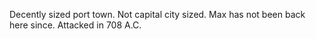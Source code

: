 Decently sized port town. Not capital city sized. Max has not been back here since. Attacked in 708 A.C.